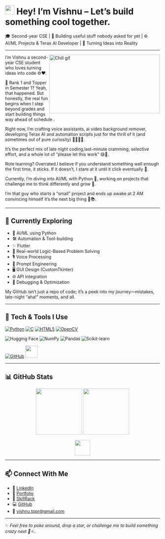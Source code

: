 # <img src="https://media.giphy.com/media/hvRJCLFzcasrR4ia7z/giphy.gif" width="30px" height="30px" align="down"> Hey! I’m Vishnu – Let’s build something cool together.

🎓 Second-year CSE | 👾 Building useful stuff nobody asked for yet | ⚙️ AI/ML Projects & Terax AI Developer | 🌟 Turning Ideas into Reality

---
[<img align="right" alt="Chill gif" src="https://github.com/Vishnu-tppr/Vishnu-cse/blob/main/LOFI%20BOY.gif?raw=true" width="360" height="190" />](https://github.com/Vishnu-tppr?tab=repositories)

I’m Vishnu a second-year CSE student who loves turning ideas into code ⚙️❤️.</p>

🏅 Rank 1 and Topper in Semester 1? Yeah, that happened. But honestly, the real fun begins when I step beyond grades and start building things way ahead of schedule .

Right now, I’m crafting voice assistants, ai video background remover, developing Terax AI and automation scripts just for the thrill of it (and sometimes out of pure curiosity) 👨🏻‍💻✨.

It’s the perfect mix of late night coding,last-minute cramming, selective effort, and a whole lot of “please let this work” 😅💪.

Rote learning? Overrated.I believe if you understand something well enough the first time, it sticks. If it doesn’t, I stare at it until it click eventually 🤯.

Currently, I’m diving into AI/ML with Python 🐍, working on projects that challenge me to think differently and grow 🚀. 

I’m that guy who starts a “small” project and ends up awake at 2 AM convincing himself it’s the next big thing 🌙📚.

---

## 🌱 Currently Exploring

- 🤖 AI/ML using Python
- 🛠️ Automation & Tool-building
- ✨ Flutter 
- 🧠 Real-world Logic-Based Problem Solving
- 🎙️ Voice Processing
- 🧪 Prompt Engineering
- 🖥️ GUI Design (CustomTkinter)
- 🌐 API Integration
- 🐞 Debugging & Optimization






My GitHub isn’t just a repo of code; it’s a peek into my journey—mistakes, late-night “aha!” moments, and all. 

---
## 💫 Tech & Tools I Use

[![Python](https://skillicons.dev/icons?i=python)](https://www.python.org/)
[![C](https://skillicons.dev/icons?i=c)]()
[![HTML5](https://skillicons.dev/icons?i=html)]()
[![OpenCV](https://skillicons.dev/icons?i=opencv)]()


![Hugging Face](https://img.shields.io/badge/HuggingFace-FFD21F?style=flat&logo=huggingface&logoColor=black)
![NumPy](https://img.shields.io/badge/NumPy-013243?style=flat&logo=numpy&logoColor=white)
![Pandas](https://img.shields.io/badge/Pandas-130754?style=flat&logo=pandas&logoColor=white)
![Scikit-learn](https://img.shields.io/badge/scikit--learn-F7931E?style=flat&logo=scikit-learn&logoColor=white)



[![GitHub](https://skillicons.dev/icons?i=github)](https://github.com/Vishnu-tppr)
<a href="https://code.visualstudio.com/" target="_blank">
  <img src="https://cdn.jsdelivr.net/gh/devicons/devicon/icons/vscode/vscode-original.svg" width="40" />
</a>




---

## 📊 GitHub Stats

<p align="center">
  <img src="https://github-readme-stats.vercel.app/api?username=Vishnu-tppr&show_icons=true&theme=radical" height="150"/>
  <img src="https://github-readme-stats.vercel.app/api/top-langs/?username=Vishnu-tppr&layout=compact&theme=radical" height="150"/>
</p>

<p align="center">
  <img src="https://komarev.com/ghpvc/?username=Vishnu-tppr&label=Profile%20Views&color=blueviolet&style=flat" height="50"/>
</p>


---

## 📫 Connect With Me

- 🔗 [LinkedIn](https://www.linkedin.com/in/vishnu-v-31583b327/)
- 📑 [Portfolio](https://vishnu-tppr.github.io/Portfolio/)
- 🧠 [SkillRack](http://www.skillrack.com/profile/504581/Vishnu)
- 💻 [GitHub](https://github.com/Vishnu-tppr)
- 📧 [vishnu.tppr@gmail.com](mailto:vishnu.tppr@gmail.com)

---

✨ *Feel free to poke around, drop a star, or challenge me to build something crazy next 🚧⭐..*  
